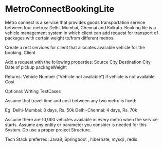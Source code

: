 # MetroConnectBookingLite

Metro connect is a service that provides goods transportation service between four metros:
Delhi, Mumbai, Chennai and Kolkata. Booking lite is a vehicle management system in which client can add request for transport of packages
with certain weight to/from different metros.  

Create a rest services for client that allocates available vehicle for the booking. 
Client 

Add a request with the following properties: 
Source City 
Destination City 
Date of pickup 
packageWeight 

                                 

Returns: 
Vehicle Number (“Vehicle not available”) if vehicle is not available. 
Cost 

 

Optional: Writing TestCases  

Assume that travel time and cost between any two metro is fixed: 

Eg: 
Delhi-Mumbai:    3 days, Rs. 50k 
Delhi-Chennai:    4 days, Rs. 70k 

Assume there are 10,000 vehicles available in every metro when the service starts. 
Assume any entity or parameter you consider is needed for this System. Do use a proper project Structure. 

Tech Stack preferred: Java8, Springboot , hibernate, mysql , redis 
